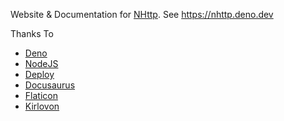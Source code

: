 Website & Documentation for [NHttp](https://github.com/nhttp/nhttp). See https://nhttp.deno.dev

Thanks To
* [Deno](https://deno.land/)
* [NodeJS](https://nodejs.org/)
* [Deploy](https://deno.com/deploy)
* [Docusaurus](https://docusaurus.io/)
* [Flaticon](https://flaticon.com/)
* [Kirlovon](https://github.com/Kirlovon/Deno-Logo)
